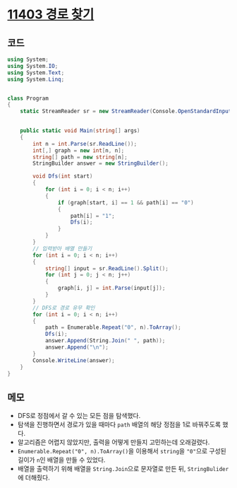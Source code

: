 # [11403 경로 찾기](https://www.acmicpc.net/problem/11403)

## 코드

```C#
using System;
using System.IO;
using System.Text;
using System.Linq;


class Program
{
    static StreamReader sr = new StreamReader(Console.OpenStandardInput());
 

    public static void Main(string[] args)
    {
        int n = int.Parse(sr.ReadLine());
        int[,] graph = new int[n, n];
        string[] path = new string[n];
        StringBuilder answer = new StringBuilder();

        void Dfs(int start)
        {
            for (int i = 0; i < n; i++)
            {
                if (graph[start, i] == 1 && path[i] == "0")
                {
                    path[i] = "1";
                    Dfs(i);
                }
            }
        }
        // 입력받아 배열 만들기
        for (int i = 0; i < n; i++)
        {
            string[] input = sr.ReadLine().Split();
            for (int j = 0; j < n; j++)
            {
                graph[i, j] = int.Parse(input[j]);
            }
        }
        // DFS로 경로 유무 확인
        for (int i = 0; i < n; i++)
        {
            path = Enumerable.Repeat("0", n).ToArray();
            Dfs(i);
            answer.Append(String.Join(" ", path));
            answer.Append("\n");
        }
        Console.WriteLine(answer);
    }
}
```

## 메모

- DFS로 정점에서 갈 수 있는 모든 점을 탐색했다.
- 탐색을 진행하면서 경로가 있을 때마다 `path` 배열의 해당 정점을 1로 바꿔주도록 했다.
- 알고리즘은 어렵지 않았지만, 출력을 어떻게 만들지 고민하는데 오래걸렸다.
- `Enumerable.Repeat("0", n).ToArray()`을 이용해서 `string`을 `"0"`으로 구성된 길이가 `n`인 배열을 만들 수 있었다.
- 배열을 출력하기 위해 배열을 `String.Join`으로 문자열로 만든 뒤, `StringBulider`에 더해줬다.

